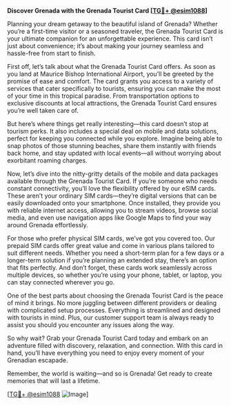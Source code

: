 **Discover Grenada with the Grenada Tourist Card [[TG💪+ @esim1088](https://t.me/s/esim1088)]**

Planning your dream getaway to the beautiful island of Grenada? Whether you’re a first-time visitor or a seasoned traveler, the Grenada Tourist Card is your ultimate companion for an unforgettable experience. This card isn’t just about convenience; it’s about making your journey seamless and hassle-free from start to finish.

First off, let’s talk about what the Grenada Tourist Card offers. As soon as you land at Maurice Bishop International Airport, you’ll be greeted by the promise of ease and comfort. The card grants you access to a variety of services that cater specifically to tourists, ensuring you can make the most of your time in this tropical paradise. From transportation options to exclusive discounts at local attractions, the Grenada Tourist Card ensures you’re well taken care of.

But here’s where things get really interesting—this card doesn’t stop at tourism perks. It also includes a special deal on mobile and data solutions, perfect for keeping you connected while you explore. Imagine being able to snap photos of those stunning beaches, share them instantly with friends back home, and stay updated with local events—all without worrying about exorbitant roaming charges.

Now, let’s dive into the nitty-gritty details of the mobile and data packages available through the Grenada Tourist Card. If you’re someone who needs constant connectivity, you’ll love the flexibility offered by our eSIM cards. These aren’t your ordinary SIM cards—they’re digital versions that can be easily downloaded onto your smartphone. Once installed, they provide you with reliable internet access, allowing you to stream videos, browse social media, and even use navigation apps like Google Maps to find your way around Grenada effortlessly.

For those who prefer physical SIM cards, we’ve got you covered too. Our prepaid SIM cards offer great value and come in various plans tailored to suit different needs. Whether you need a short-term plan for a few days or a longer-term solution if you’re planning an extended stay, there’s an option that fits perfectly. And don’t forget, these cards work seamlessly across multiple devices, so whether you’re using your phone, tablet, or laptop, you can stay connected wherever you go.

One of the best parts about choosing the Grenada Tourist Card is the peace of mind it brings. No more juggling between different providers or dealing with complicated setup processes. Everything is streamlined and designed with tourists in mind. Plus, our customer support team is always ready to assist you should you encounter any issues along the way.

So why wait? Grab your Grenada Tourist Card today and embark on an adventure filled with discovery, relaxation, and connection. With this card in hand, you’ll have everything you need to enjoy every moment of your Grenadian escapade.

Remember, the world is waiting—and so is Grenada! Get ready to create memories that will last a lifetime. 

[[TG💪+ @esim1088](https://t.me/s/esim1088) ![Image](https://i.postimg.cc/Y0z9fWf4/image.png)]